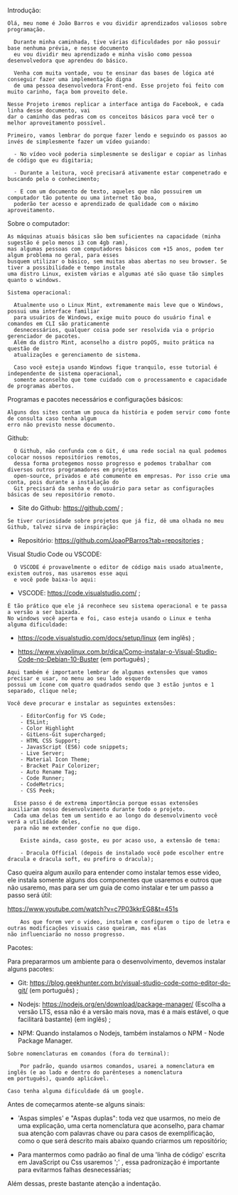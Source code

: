 Introdução:

    Olá, meu nome é João Barros e vou dividir aprendizados valiosos sobre programação.

      Durante minha caminhada, tive várias dificuldades por não possuir base nenhuma prévia, e nesse documento
      eu vou dividir meu aprendizado e minha visão como pessoa desenvolvedora que aprendeu do básico.

      Venha com muita vontade, vou te ensinar das bases de lógica até conseguir fazer uma implementação digna
      de uma pessoa desenvolvedora Front-end. Esse projeto foi feito com muito carinho, faça bom proveito dele.

    Nesse Projeto iremos replicar a interface antiga do Facebook, e cada linha desse documento, vai
    dar o caminho das pedras com os conceitos básicos para você ter o melhor aproveitamento possível.

    Primeiro, vamos lembrar do porque fazer lendo e seguindo os passos ao invés de simplesmente fazer um vídeo guiando:

      - No vídeo você poderia simplesmente se desligar e copiar as linhas de código que eu digitaria;

      - Durante a leitura, você precisará ativamente estar compenetrado e buscando pelo o conhecimento;

      - E com um documento de texto, aqueles que não possuirem um computador tão potente ou uma internet tão boa,
      poderão ter acesso e aprendizado de qualidade com o máximo aproveitamento.


  Sobre o computador:

    As máquinas atuais básicas são bem suficientes na capacidade (minha sugestão é pelo menos i3 com 4gb ram),
    mas algumas pessoas com computadores básicos com +15 anos, podem ter algum problema no geral, para esses
    busquem utilizar o básico, sem muitas abas abertas no seu browser. Se tiver a possibilidade e tempo instale
    uma distro Linux, existem várias e algumas até são quase tão simples quanto o windows.

    Sistema operacional:

      Atualmente uso o Linux Mint, extremamente mais leve que o Windows, possui uma interface familiar
      para usuários de Windows, exige muito pouco do usuário final e comandos em CLI são praticamente
      desnecessários, qualquer coisa pode ser resolvida via o próprio gerenciador de pacotes.
      Além da distro Mint, aconselho a distro popOS, muito prática na questão de
      atualizações e gerenciamento de sistema.

      Caso você esteja usando Windows fique tranquilo, esse tutorial é independente de sistema operacional,
      somente aconselho que tome cuidado com o processamento e capacidade de programas abertos.

  Programas e pacotes necessários e configurações básicos:

    Alguns dos sites contam um pouca da história e podem servir como fonte de consulta caso tenha algum
    erro não previsto nesse documento.

   Github:

      O Github, não confunda com o Git, é uma rede social na qual podemos colocar nossos repositórios remotos,
      dessa forma protegemos nosso progresso e podemos trabalhar com diversos outros programadores em projetos
      open-source, privados e até comumente em empresas. Por isso crie uma conta, pois durante a instalação do
      Git precisará da senha e do usuário para setar as configurações básicas de seu repositório remoto.

   - Site do Github: https://github.com/ ;

   	Se tiver curiosidade sobre projetos que já fiz, dê uma olhada no meu Github, talvez sirva de inspiração:

   - Repositório: https://github.com/JoaoPBarros?tab=repositories ;

   Visual Studio Code ou VSCODE:

      O VSCODE é provavelmente o editor de código mais usado atualmente, existem outros, mas usaremos esse aqui
      e você pode baixa-lo aqui:

   - VSCODE: https://code.visualstudio.com/ ;

    É tão prático que ele já reconhece seu sistema operacional e te passa a versão a ser baixada.
	No windows você aperta e foi, caso esteja usando o Linux e tenha alguma dificuldade:

   - https://code.visualstudio.com/docs/setup/linux (em inglês) ;

   - https://www.vivaolinux.com.br/dica/Como-instalar-o-Visual-Studio-Code-no-Debian-10-Buster (em português) ;

    Aqui também é importante lembrar de algumas extensões que vamos precisar e usar, no menu ao seu lado esquerdo
    possui um ícone com quatro quadrados sendo que 3 estão juntos e 1 separado, clique nele;

    Você deve procurar e instalar as seguintes extensões:

        - EditorConfig for VS Code;
        - ESLint;
        - Color Highlight
        - GitLens-Git supercharged;
        - HTML CSS Support;
        - JavasScript (ES6) code snippets;
        - Live Server;
        - Material Icon Theme;
        - Bracket Pair Colorizer;
        - Auto Rename Tag;
        - Code Runner;
        - CodeMetrics;
        - CSS Peek;

      Esse passo é de extrema importância porque essas extensões auxiliaram nosso desenvolvimento durante todo o projeto.
      Cada uma delas tem um sentido e ao longo do desenvolvimento você verá a utilidade deles,
      para não me extender confie no que digo.

        Existe ainda, caso goste, eu por acaso uso, a extensão de tema:

        - Dracula Official (depois de instalado você pode escolher entre dracula e dracula soft, eu prefiro o dracula);

   Caso queira algum auxilo para entender como instalar temos esse video, ele instala somente alguns dos componentes que usaremos e outros que não usaremo, mas para ser um guia de como instalar e ter um passo a passo será útil:

   https://www.youtube.com/watch?v=c7P03kkrEG8&t=451s

        Aos que forem ver o video, instalem e configurem o tipo de letra e outras modificações visuais caso queiram, mas elas
	não influenciarão no nosso progresso.

   Pacotes:

   Para prepararmos um ambiente para o desenvolvimento, devemos instalar alguns pacotes:

   - Git: https://blog.geekhunter.com.br/visual-studio-code-como-editor-do-git/ (em português) ;

   - Nodejs: https://nodejs.org/en/download/package-manager/ (Escolha a versão LTS, essa não é a versão mais nova, mas é a mais estável, o que facilitará bastante) (em inglês) ;

   - NPM: Quando instalamos o Nodejs, também instalamos o NPM - Node Package Manager.

  	Sobre nomenclaturas em comandos (fora do terminal):

        Por padrão, quando usarmos comandos, usarei a nomenclatura em inglês (e ao lado e dentro do parênteses a nomenclatura
	em português), quando aplicável.

	Caso tenha alguma dificuldade dá um google.


Antes de começarmos atente-se alguns sinais:

  - 'Aspas simples' e "Aspas duplas": toda vez que usarmos, no meio de uma explicação, uma certa nomenclatura que aconselho, para chamar sua atenção com palavras chave ou para casos de exemplificação, como o que será descrito mais abaixo quando criarmos um repositório;

  - Para mantermos como padrão ao final de uma 'linha de código' escrita em JavaScript ou Css usaremos ';' , essa padronização é importante para evitarmos falhas desnecessárias;

  Além dessas, preste bastante atenção a indentação.
